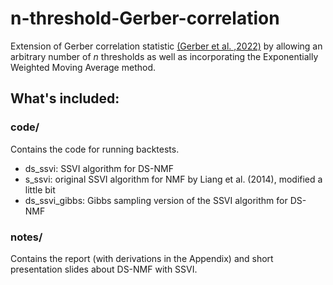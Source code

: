 # n-threshold-Gerber-correlation

Extension of Gerber correlation statistic [(Gerber et al. ,2022)](https://www.pm-research.com/content/iijpormgmt/48/3/87) by allowing an arbitrary number of *n* thresholds as well as incorporating the Exponentially Weighted Moving Average method.


## What's included:

### code/
Contains the code for running backtests.
* ds_ssvi: SSVI algorithm for DS-NMF
* s_ssvi: original SSVI algorithm for NMF by Liang et al. (2014), modified a little bit
* ds_ssvi_gibbs: Gibbs sampling version of the SSVI algorithm for DS-NMF

### notes/
Contains the report (with derivations in the Appendix) and short presentation slides about DS-NMF with SSVI.
